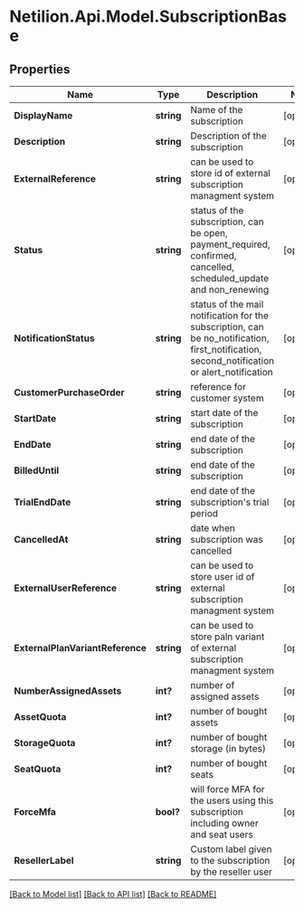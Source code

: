 # Netilion.Api.Model.SubscriptionBase
## Properties

Name | Type | Description | Notes
------------ | ------------- | ------------- | -------------
**DisplayName** | **string** | Name of the subscription | [optional] 
**Description** | **string** | Description of the subscription | [optional] 
**ExternalReference** | **string** | can be used to store id of external subscription managment system | [optional] 
**Status** | **string** | status of the subscription, can be  open, payment_required, confirmed, cancelled, scheduled_update and non_renewing | [optional] 
**NotificationStatus** | **string** | status of the mail notification for the subscription, can be no_notification, first_notification, second_notification or alert_notification | [optional] 
**CustomerPurchaseOrder** | **string** | reference for customer system | [optional] 
**StartDate** | **string** | start date of the subscription | [optional] 
**EndDate** | **string** | end date of the subscription | [optional] 
**BilledUntil** | **string** | end date of the subscription | [optional] 
**TrialEndDate** | **string** | end date of the subscription&#x27;s trial period | [optional] 
**CancelledAt** | **string** | date when subscription was cancelled | [optional] 
**ExternalUserReference** | **string** | can be used to store user id of external subscription managment system | [optional] 
**ExternalPlanVariantReference** | **string** | can be used to store paln variant of external subscription managment system | [optional] 
**NumberAssignedAssets** | **int?** | number of assigned assets | [optional] 
**AssetQuota** | **int?** | number of bought assets | [optional] 
**StorageQuota** | **int?** | number of bought storage (in bytes) | [optional] 
**SeatQuota** | **int?** | number of bought seats | [optional] 
**ForceMfa** | **bool?** | will force MFA for the users using this subscription including owner and seat users | [optional] 
**ResellerLabel** | **string** | Custom label given to the subscription by the reseller user | [optional] 

[[Back to Model list]](../README.md#documentation-for-models) [[Back to API list]](../README.md#documentation-for-api-endpoints) [[Back to README]](../README.md)

